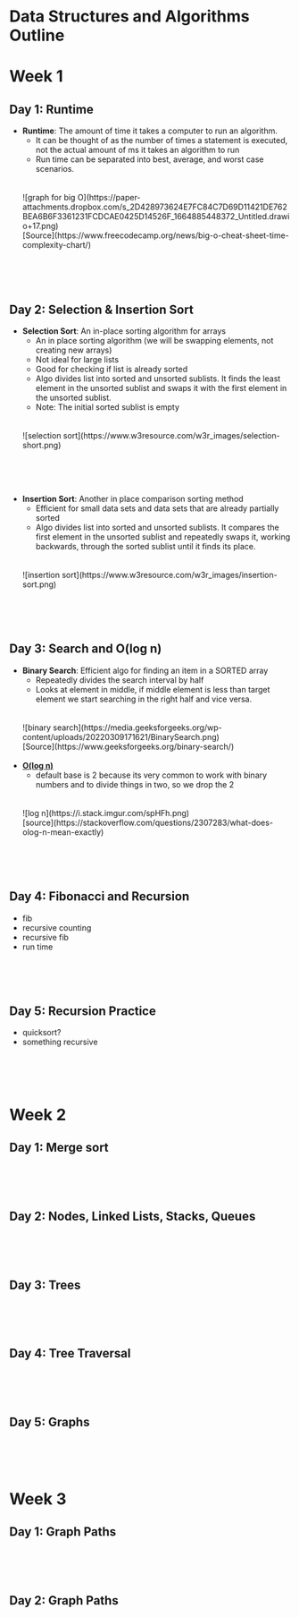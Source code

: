 # Data Structures and Algorithms Outline

# Week 1 
## Day 1: Runtime

- **Runtime**: The amount of time it takes a computer to run an algorithm.
    - It can be thought of as the number of times a statement is executed, not the actual amount of ms it takes an algorithm to run
    - Run time can be separated into best, average, and worst case scenarios.
    <br>
    <br>
    ![graph for big O](https://paper-attachments.dropbox.com/s_2D428973624E7FC84C7D69D11421DE762BEA6B6F3361231FCDCAE0425D14526F_1664885448372_Untitled.drawio+17.png)
    <br>
    [Source](https://www.freecodecamp.org/news/big-o-cheat-sheet-time-complexity-chart/)
<br>
<br>
<br>

## Day 2: Selection & Insertion Sort
- **Selection Sort**: An in-place sorting algorithm for arrays
    - An in place sorting algorithm (we will be swapping elements, not creating new arrays)
    - Not ideal for large lists
    - Good for checking if list is already sorted
    - Algo divides list into sorted and unsorted sublists.  It finds the least element in the unsorted sublist and swaps it with the first element in the unsorted sublist.
    - Note: The initial sorted sublist is empty
    <br>
    <br>
    ![selection sort](https://www.w3resource.com/w3r_images/selection-short.png)
<br>
<br>
<br>

- **Insertion Sort**: Another in place comparison sorting method 
    - Efficient for small data sets and data sets that are already partially sorted
    - Algo divides list into sorted and unsorted sublists.  It compares the first element in the unsorted sublist and repeatedly swaps it, working backwards, through the sorted sublist until it finds its place.
    <br>
    <br>
    ![insertion sort](https://www.w3resource.com/w3r_images/insertion-sort.png)
<br>
<br>
<br>

## Day 3: Search and O(log n)
- **Binary Search**: Efficient algo for finding an item in a SORTED array
    - Repeatedly divides the search interval by half
    - Looks at element in middle, if middle element is less than target element we start searching in the right half and vice versa.
    <br>
    <br>
    ![binary search](https://media.geeksforgeeks.org/wp-content/uploads/20220309171621/BinarySearch.png)
    <br>
    [Source](https://www.geeksforgeeks.org/binary-search/)
    <br>
    <br>
- **[O(log n)](https://towardsdatascience.com/logarithms-exponents-in-complexity-analysis-b8071979e847)**
    - default base is 2 because its very common to work with binary numbers and to divide things in two, so we drop the 2
    <br>
    <br>
    ![log n](https://i.stack.imgur.com/spHFh.png)
    <br>
    [source](https://stackoverflow.com/questions/2307283/what-does-olog-n-mean-exactly)

<br>
<br>
<br>

## Day 4: Fibonacci and Recursion
- fib
- recursive counting
- recursive fib 
- run time

<br>
<br>
<br>

## Day 5: Recursion Practice
- quicksort?
- something recursive

<br>
<br>
<br>

# Week 2
## Day 1: Merge sort

<br>
<br>
<br>

## Day 2: Nodes, Linked Lists, Stacks, Queues
<br>
<br>
<br>

## Day 3: Trees

<br>
<br>
<br>

## Day 4: Tree Traversal
<br>
<br>
<br>

## Day 5: Graphs

<br>
<br>
<br>

# Week 3

## Day 1: Graph Paths 

<br>
<br>
<br>

## Day 2: Graph Paths
